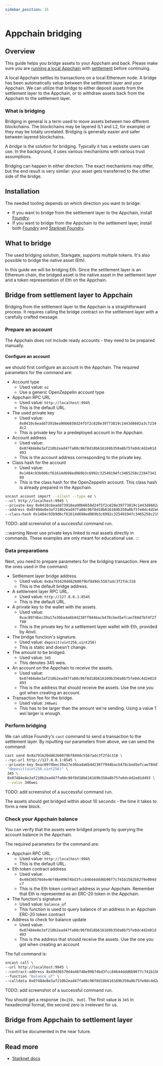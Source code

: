 ```yaml
---
sidebar_position: 16
---
```


# Appchain bridging

## Overview

This guide helps you bridge assets to your Appchain and back. Please make sure you are [running a local Appchain](/quickstart/run_appchain) with [settlement](/concepts/settlement) before continuing.

A local Appchain settles its transactions on a local Ethereum node. A bridge has been automatically setup between the settlement layer and your Appchain. We can utilize that bridge to either deposit assets from the settlement layer to the Appchain, or to withdraw assets back from the Appchain to the settlement layer.

### What is bridging

Bridging in general is a term used to move assets between two different blockchains. The blockchains may be layered (L1 and L2, for example) or they may be totally unrelated. Bridging is generally easier and safer between layered blockchains.

A *bridge* is the solution for bridging. Typically it has a website users can use. In the background, it uses various mechanisms with various trust assumptions.

Bridging can happen in either direction. The exact mechanisms may differ, but the end result is very similar: your asset gets transferred to the other side of the bridge.

## Installation

The needed tooling depends on which direction you want to bridge:
- If you want to bridge from the settlement layer to the Appchain, install [Foundry](https://book.getfoundry.sh/getting-started/installation).
- If you want to bridge from the Appchain to the settlement layer, install both [Foundry](https://book.getfoundry.sh/getting-started/installation) and [Starknet Foundry](https://foundry-rs.github.io/starknet-foundry/getting-started/installation.html).

## What to bridge

The used bridging solution, Starkgate, supports multiple tokens. It's also possible to bridge the native asset (Eth).

In this guide we will be bridging Eth. Since the settlement layer is an Ethereum chain, the bridged asset is the native asset in the settlement layer and a token representation of Eth on the Appchain.

## Bridge from settlement layer to Appchain

Bridging from the settlement layer to the Appchain is a straightforward process. It requires calling the bridge contract on the settlement layer with a carefully crafted message.

### Prepare an account

The Appchain does not include ready accounts - they need to be prepared manually.

#### Configure an account

we should first configure an account in the Appchain. The required parameters for the command are:
* Account type
  * Used value: `oz`
  * Use a generic OpenZeppelin account type
* Appchain RPC URL
  * Used value: `http://localhost:9945`
  * This is the default URL.
* The used private key
  * Used value: `0x0410c6eadd73918ea90b6658d24f5f2c828e39773819c1443d8602a3c72344c2`
  * This is private key for a predeployed account in the Appchain.
* Account address
  * Used value: `0x07484e8e3af210b2ead47fa08c96f8d18b616169b350a8b75fe0dc4d2e01d493`
  * This is the account address corresponding to the private key.
* Class hash for the account
  * Used value: `0x1484c93b9d6cf61614d698ed069b3c6992c32549194fc3465258c2194734189`
  * This is the class hash for the OpenZeppelin account. This class hash is already prepared in the Appchain.

```bash
sncast account import --silent --type oz \
--url http://localhost:9945 \
--private-key 0x0410c6eadd73918ea90b6658d24f5f2c828e39773819c1443d8602a3c72344c2 \
--address 0x07484e8e3af210b2ead47fa08c96f8d18b616169b350a8b75fe0dc4d2e01d493 \
--class-hash 0x1484c93b9d6cf61614d698ed069b3c6992c32549194fc3465258c2194734189
```

TODO: add screenshot of a successful command run.

:::warning
Never use private keys linked to real assets directly in commands. These examples are only meant for educational use.
:::

### Data preparations

Next, you need to prepare parameters for the bridging transaction. Here are the ones used in the command:
* Settlement layer bridge address.
  * Used value: `0x8a791620dd6260079bf849dc5567adc3f2fdc318`
  * This is the default bridge address.
* A settlement layer RPC URL.
  * Used value: `http://127.0.0.1:8545`
  * This is the default URL.
* A private key to the wallet with the assets.
  * Used value: `0xac0974bec39a17e36ba4a6b4d238ff944bacb478cbed5efcae784d7bf4f2ff80`
  * This is the private key for a settlement layer wallet with Eth, provided by Anvil.
* The bridge function's signature.
  * Used value: `deposit(uint256,uint256)`
  * This is static and doesn't change.
* The amount to be bridged.
  * Used value: `345`
  * This denotes 345 weis.
* An account on the Appchain to receive the assets.
  * Used value: `0x07484e8e3af210b2ead47fa08c96f8d18b616169b350a8b75fe0dc4d2e01d493`
  * This is the address that should receive the assets. Use the one you got when creating an account.
* Transaction fee for the bridge.
  * Used value: `346wei`
  * This has to be larger than the amount we're sending. Using a value 1 *wei* larger is enough.

### Perform bridging

We can utilize Foundry's `cast` command to send a transaction to the settlement layer. By inputting our parameters from above, we can send the command:
```bash
cast send 0x8a791620dd6260079bf849dc5567adc3f2fdc318 \
--rpc-url http://127.0.0.1:8545 \
--private-key 0xac0974bec39a17e36ba4a6b4d238ff944bacb478cbed5efcae784d7bf4f2ff80 \
 "deposit(uint256,uint256)" \
 345 \
 0x07484e8e3af210b2ead47fa08c96f8d18b616169b350a8b75fe0dc4d2e01d493 \
 --value 346wei
```

TODO: add screenshot of a successful command run.

The assets should get bridged within about 10 seconds - the time it takes to form a new block.

### Check your Appchain balance

You can verify that the assets were bridged properly by querying the account balance in the Appchain. 

The required parameters for the command are:
* Appchain RPC URL
  * Used value: `http://localhost:9945`
  * This is the default URL.
* Eth token contract address
  * Used value: `0x49d36570d4e46f48e99674bd3fcc84644ddd6b96f7c741b1562b82f9e004dc7`
  * This is the Eth token contract address in your Appchain. Remember that Eth is represented as an ERC-20 token in the Appchain.
* The function's signature
  * Used value: `balance_of`
  * This function is used to query balance of an address in an Appchain ERC-20 token contract
* Address to check for balance update
  * Used value: `0x07484e8e3af210b2ead47fa08c96f8d18b616169b350a8b75fe0dc4d2e01d493`
  * This is the address that should receive the assets. Use the one you got when creating an account

The full command is:

```bash
sncast call \
--url http://localhost:9945 \
--contract-address 0x49d36570d4e46f48e99674bd3fcc84644ddd6b96f7c741b1562b82f9e004dc7 \
--function "balance_of" \
--calldata 0x07484e8e3af210b2ead47fa08c96f8d18b616169b350a8b75fe0dc4d2e01d493
```

TODO: add screenshot of a successful command run.

You should get a response `[0x159, 0x0]`. The first value is `345` in hexadecimal format, the second zero is irrelevant for us.

## Bridge from Appchain to settlement layer

This will be documented in the near future.

## Read more

- [Starknet docs](https://docs.starknet.io/starkgate/overview/)

